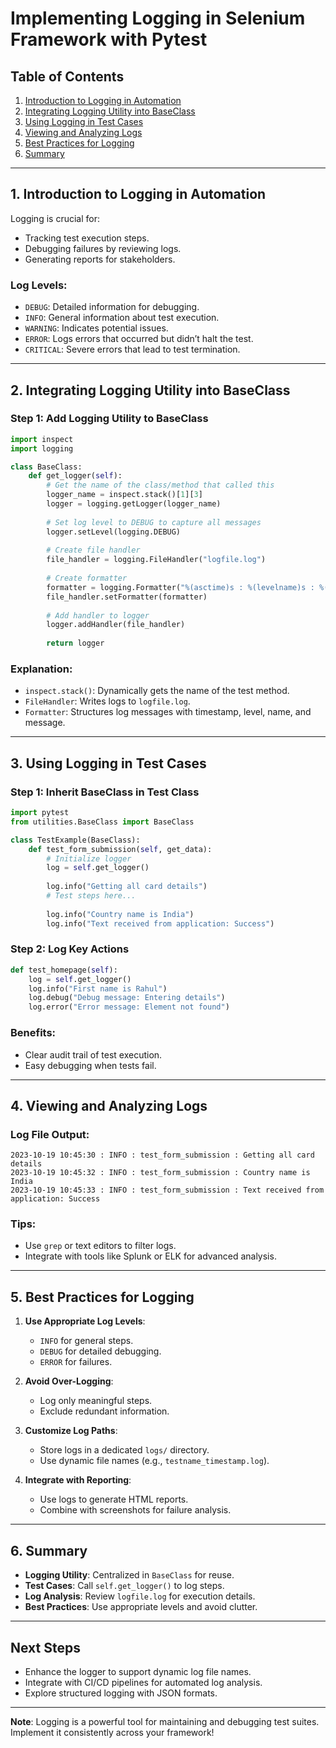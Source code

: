 # **Implementing Logging in Selenium Framework with Pytest**

## **Table of Contents**
1. [Introduction to Logging in Automation](#1-introduction-to-logging-in-automation)
2. [Integrating Logging Utility into BaseClass](#2-integrating-logging-utility-into-baseclass)
3. [Using Logging in Test Cases](#3-using-logging-in-test-cases)
4. [Viewing and Analyzing Logs](#4-viewing-and-analyzing-logs)
5. [Best Practices for Logging](#5-best-practices-for-logging)
6. [Summary](#6-summary)

---

## **1. Introduction to Logging in Automation**

Logging is crucial for:
- Tracking test execution steps.
- Debugging failures by reviewing logs.
- Generating reports for stakeholders.

### **Log Levels:**
- `DEBUG`: Detailed information for debugging.
- `INFO`: General information about test execution.
- `WARNING`: Indicates potential issues.
- `ERROR`: Logs errors that occurred but didn’t halt the test.
- `CRITICAL`: Severe errors that lead to test termination.

---

## **2. Integrating Logging Utility into BaseClass**

### **Step 1: Add Logging Utility to BaseClass**
```python
import inspect
import logging

class BaseClass:
    def get_logger(self):
        # Get the name of the class/method that called this
        logger_name = inspect.stack()[1][3]
        logger = logging.getLogger(logger_name)
        
        # Set log level to DEBUG to capture all messages
        logger.setLevel(logging.DEBUG)
        
        # Create file handler
        file_handler = logging.FileHandler("logfile.log")
        
        # Create formatter
        formatter = logging.Formatter("%(asctime)s : %(levelname)s : %(name)s : %(message)s")
        file_handler.setFormatter(formatter)
        
        # Add handler to logger
        logger.addHandler(file_handler)
        
        return logger
```

### **Explanation:**
- `inspect.stack()`: Dynamically gets the name of the test method.
- `FileHandler`: Writes logs to `logfile.log`.
- `Formatter`: Structures log messages with timestamp, level, name, and message.

---

## **3. Using Logging in Test Cases**

### **Step 1: Inherit BaseClass in Test Class**
```python
import pytest
from utilities.BaseClass import BaseClass

class TestExample(BaseClass):
    def test_form_submission(self, get_data):
        # Initialize logger
        log = self.get_logger()
        
        log.info("Getting all card details")
        # Test steps here...
        
        log.info("Country name is India")
        log.info("Text received from application: Success")
```

### **Step 2: Log Key Actions**
```python
def test_homepage(self):
    log = self.get_logger()
    log.info("First name is Rahul")
    log.debug("Debug message: Entering details")
    log.error("Error message: Element not found")
```

### **Benefits:**
- Clear audit trail of test execution.
- Easy debugging when tests fail.

---

## **4. Viewing and Analyzing Logs**

### **Log File Output:**
```
2023-10-19 10:45:30 : INFO : test_form_submission : Getting all card details
2023-10-19 10:45:32 : INFO : test_form_submission : Country name is India
2023-10-19 10:45:33 : INFO : test_form_submission : Text received from application: Success
```

### **Tips:**
- Use `grep` or text editors to filter logs.
- Integrate with tools like Splunk or ELK for advanced analysis.

---

## **5. Best Practices for Logging**

1. **Use Appropriate Log Levels**:
   - `INFO` for general steps.
   - `DEBUG` for detailed debugging.
   - `ERROR` for failures.

2. **Avoid Over-Logging**:
   - Log only meaningful steps.
   - Exclude redundant information.

3. **Customize Log Paths**:
   - Store logs in a dedicated `logs/` directory.
   - Use dynamic file names (e.g., `testname_timestamp.log`).

4. **Integrate with Reporting**:
   - Use logs to generate HTML reports.
   - Combine with screenshots for failure analysis.

---

## **6. Summary**

- **Logging Utility**: Centralized in `BaseClass` for reuse.
- **Test Cases**: Call `self.get_logger()` to log steps.
- **Log Analysis**: Review `logfile.log` for execution details.
- **Best Practices**: Use appropriate levels and avoid clutter.

---

## **Next Steps**
- Enhance the logger to support dynamic log file names.
- Integrate with CI/CD pipelines for automated log analysis.
- Explore structured logging with JSON formats.

---

**Note**: Logging is a powerful tool for maintaining and debugging test suites. Implement it consistently across your framework!
